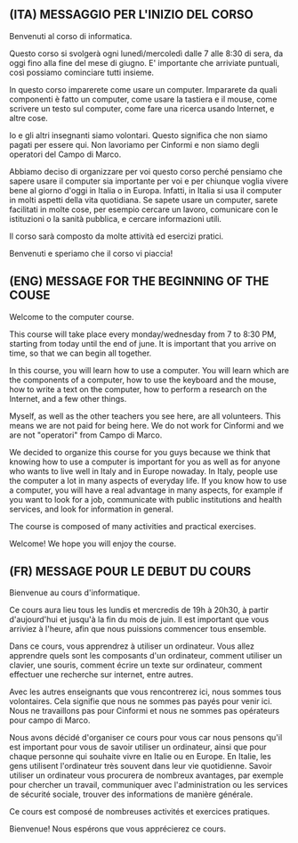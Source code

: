 ## (ITA) MESSAGGIO PER L'INIZIO DEL CORSO
Benvenuti al corso di informatica.

Questo corso si svolgerà ogni lunedì/mercoledì dalle 7 alle 8:30 di sera, da oggi fino alla fine del mese di giugno. E' importante che arriviate puntuali, così possiamo cominciare tutti insieme.

In questo corso imparerete come usare un computer. Impararete da quali componenti è fatto un computer, come usare la tastiera e il mouse, come scrivere un testo sul computer, come fare una ricerca usando Internet, e altre cose.

Io e gli altri insegnanti siamo volontari. Questo significa che non siamo pagati per essere qui. Non lavoriamo per Cinformi e non siamo degli operatori del Campo di Marco.

Abbiamo deciso di organizzare per voi questo corso perché pensiamo che sapere usare il computer sia importante per voi e per chiunque voglia vivere bene al giorno d'oggi in Italia o in Europa. Infatti, in Italia si usa il computer in molti aspetti della vita quotidiana. Se sapete usare un computer, sarete facilitati in molte cose, per esempio cercare un lavoro, comunicare con le istituzioni o la sanità pubblica, e cercare informazioni utili. 

Il corso sarà composto da molte attività ed esercizi pratici. 

Benvenuti e speriamo che il corso vi piaccia!

## (ENG) MESSAGE FOR THE BEGINNING OF THE COUSE
Welcome to the computer course.

This course will take place every monday/wednesday from 7 to 8:30 PM, starting from today until the end of june. It is important that you arrive on time, so that we can begin all together.

In this course, you will learn how to use a computer. You will learn which are the components of a computer, how to use the keyboard and the mouse, how to write a text on the computer, how to perform a research on the Internet, and a few other things.

Myself, as well as the other teachers you see here, are all volunteers. This means we are not paid for being here. We do not work for Cinformi and we are not "operatori" from Campo di Marco.

We decided to organize this course for you guys because we think that knowing how to use a computer is important for you as well as for anyone who wants to live well in Italy and in Europe nowaday. In Italy, people use the computer a lot in many aspects of everyday life. If you know how to use a computer, you will have a real advantage in many aspects, for example if you want to look for a job, communicate with public institutions and health services, and look for information in general.

The course is composed of many activities and practical exercises.

Welcome! We hope you will enjoy the course.

## (FR) MESSAGE POUR LE DEBUT DU COURS
Bienvenue au cours d'informatique.

Ce cours aura lieu tous les lundis et mercredis de 19h à 20h30, à partir d'aujourd'hui et jusqu'à la fin du mois de juin. Il est important que vous arriviez à l'heure, afin que nous puissions commencer tous ensemble.

Dans ce cours, vous apprendrez à utiliser un ordinateur. Vous allez apprendre quels sont les composants d'un ordinateur, comment utiliser un clavier, une souris, comment écrire un texte sur ordinateur, comment effectuer une recherche sur internet, entre autres.

Avec les autres enseignants que vous rencontrerez ici, nous sommes tous volontaires. Cela signifie que nous ne sommes pas payés pour venir ici. Nous ne travaillons pas pour Cinformi et nous ne sommes pas opérateurs pour campo di Marco.

Nous avons décidé d'organiser ce cours pour vous car nous pensons qu'il est important pour vous de savoir utiliser un ordinateur, ainsi que pour chaque personne qui souhaite vivre en Italie ou en Europe. En Italie, les gens utilisent l'ordinateur très souvent dans leur vie quotidienne. Savoir utiliser un ordinateur vous procurera de nombreux avantages, par exemple pour chercher un travail, communiquer avec l'administration ou les services de sécurité sociale, trouver des informations de manière générale.

Ce cours est composé de nombreuses activités et exercices pratiques.

Bienvenue! Nous espérons que vous apprécierez ce cours.

